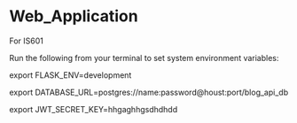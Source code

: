 # Web_Application
For IS601


Run the following from your terminal to set system environment variables:

export FLASK_ENV=development

export DATABASE_URL=postgres://name:password@houst:port/blog_api_db

export JWT_SECRET_KEY=hhgaghhgsdhdhdd